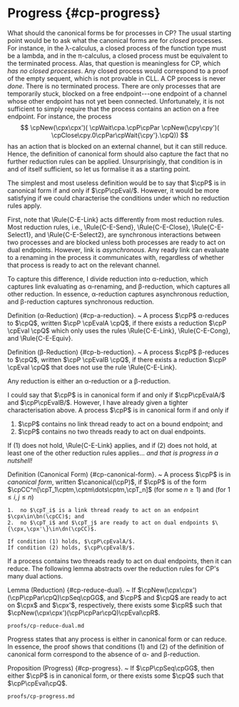 # Progress {#cp-progress}

What should the canonical forms be for processes in CP?
The usual starting point would be to ask what the canonical forms are for *closed* processes. For instance, in the λ-calculus, a closed process of the function type must be a lambda, and in the π-calculus, a closed process must be equivalent to the terminated process.
Alas, that question is meaningless for CP, which *has no closed processes*.
Any closed process would correspond to a proof of the empty sequent, which is not provable in CLL.
A CP process is never *done*. There is no terminated process. There are only processes that are temporarily stuck, blocked on a free endpoint---one endpoint of a channel whose other endpoint has not yet been connected.
Unfortunately, it is not sufficient to simply require that the process contains an action on a free endpoint. For instance, the process
$$
\cpNew(\cpx\cpx')(
  \cpWait\cpa.\cpP\cpPar
    \cpNew(\cpy\cpy')(
      \cpClose\cpy.0\cpPar\cpWait{\cpy'}.\cpQ))
$$
has an action that is blocked on an external channel, but it can still reduce.
Hence, the definition of canonical form should also capture the fact that no further reduction rules can be applied.
Unsurprisingly, that condition is in and of itself sufficient, so let us formalise it as a starting point.

The simplest and most useless definition would be to say that $\cpP$ is in canonical form if and only if $\cpP\cpEval/$.
However, it would be more satisfying if we could characterise the conditions under which no reduction rules apply.

First, note that \Rule{C-E-Link} acts differently from most reduction rules.
Most reduction rules, i.e., \Rule{C-E-Send}, \Rule{C-E-Close}, \Rule{C-E-Select1}, and \Rule{C-E-Select2}, are synchronous interactions between two processes and are blocked unless both processes are ready to act on dual endpoints.
However, link is *asynchronous*. Any ready link can evaluate to a renaming in the process it communicates with, regardless of whether that process is ready to act on the relevant channel.

To capture this difference, I divide reduction into α-reduction, which captures link evaluating as α-renaming, and β-reduction, which captures all other reduction. In essence, α-reduction captures asynchronous reduction, and β-reduction captures synchronous reduction.

Definition (α-Reduction) {#cp-a-reduction}.
  ~ A process $\cpP$ α-reduces to $\cpQ$, written $\cpP \cpEvalA \cpQ$, if there exists a reduction $\cpP \cpEval \cpQ$ which only uses the rules \Rule{C-E-Link}, \Rule{C-E-Cong}, and \Rule{C-E-Equiv}.

Definition (β-Reduction) {#cp-b-reduction}.
  ~ A process $\cpP$ β-reduces to $\cpQ$, written $\cpP \cpEvalB \cpQ$, if there exists a reduction $\cpP \cpEval \cpQ$ that does not use the rule \Rule{C-E-Link}.

Any reduction is either an α-reduction or a β-reduction.

I could say that $\cpP$ is in canonical form if and only if $\cpP\cpEvalA/$ and $\cpP\cpEvalB/$.
However, I have already given a tighter characterisation above.
A process $\cpP$ is in canonical form if and only if

  1.  $\cpP$ contains no link thread ready to act on a bound endpoint; and
  2.  $\cpP$ contains no two threads ready to act on dual endpoints.

If (1) does not hold, \Rule{C-E-Link} applies, and if (2) does not hold, at least one of the other reduction rules applies... *and that is progress in a nutshell!*

Definition (Canonical Form) {#cp-canonical-form}.
  ~ A process $\cpP$ is in *canonical form*, written $\canonical(\cpP)$, if $\cpP$ is of the form $\cpCC^n[\cpT_1\cptm,\cptm\dots\cptm,\cpT_n]$ (for some $n \geq 1$) and (for $1 \leq i, j \leq n$)

    1.  no $\cpT_i$ is a link thread ready to act on an endpoint $\cpx\in\bn(\cpCC)$; and
    2.  no $\cpT_i$ and $\cpT_j$ are ready to act on dual endpoints $\{\cpx,\cpx'\}\in\dn(\cpCC)$.

    If condition (1) holds, $\cpP\cpEvalA/$.
    If condition (2) holds, $\cpP\cpEvalB/$.

If a process contains two threads ready to act on dual endpoints, then it can reduce. The following lemma abstracts over the reduction rules for CP's many dual actions.

Lemma (Reduction) {#cp-reduce-dual}.
  ~ If $\cpNew(\cpx\cpx')(\cpP\cpPar\cpQ)\cpSeq\cpGG$, and $\cpP$ and $\cpQ$ are ready to act on $\cpx$ and $\cpx'$, respectively, there exists some $\cpR$ such that $\cpNew(\cpx\cpx')(\cpP\cpPar\cpQ)\cpEval\cpR$.

```include
proofs/cp-reduce-dual.md
```

Progress states that any process is either in canonical form or can reduce.
In essence, the proof shows that conditions (1) and (2) of the definition of canonical form correspond to the absence of α- and β-reduction.

Proposition (Progress) {#cp-progress}.
  ~ If $\cpP\cpSeq\cpGG$, then either $\cpP$ is in canonical form, or there exists some $\cpQ$ such that $\cpP\cpEval\cpQ$.

```include
proofs/cp-progress.md
```
